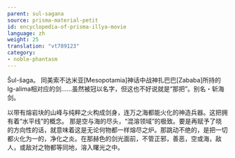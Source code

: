 ```yaml
---
parent: sul-sagana
source: prisma-material-petit
id: encyclopedia-of-prisma-illya-movie
language: zh
weight: 25
translation: "vt789123"
category:
- noble-phantasm
---
```


Šul-šaga。
同美索不达米亚[Mesopotamia]神话中战神扎巴巴[Zababa]所持的Ig-alima相对应的剑……虽然被冠以名字，但这也不好说就是“那把”。别名・斩海剑。

以带有熔岩块的山峰与纯粹之火构成剑身，连万之海都能火化的神造兵器。这把拥有着“水平线”的概念。
那是空与海的尽头，“混溶领域”的极致。要是再赋予了晓的方向性的话，就意味着这是无论何物都一样熔尽之炉。那跳动不绝的，是把一切都火化为一的，净化之炎。在那赫色的剑光面前，不管正邪，善恶，空或海，敌人，或敌对之物都等同地，溶入曙光之中。
